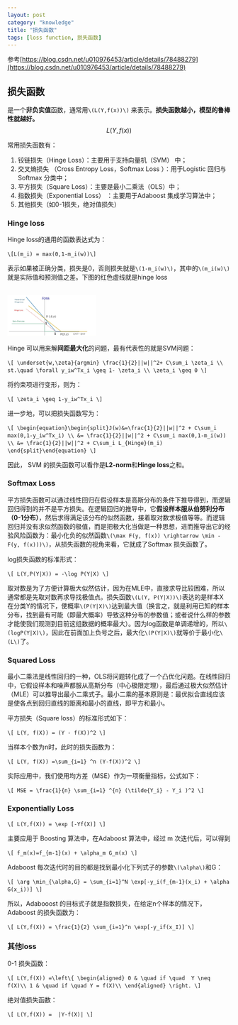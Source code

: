 ```yaml
---
layout: post
category: "knowledge"
title: "损失函数"
tags: [loss function, 损失函数]
---
```


<!-- TOC -->

<!-- /TOC -->

参考[https://blog.csdn.net/u010976453/article/details/78488279](https://blog.csdn.net/u010976453/article/details/78488279)

## 损失函数

是一个**非负实值**函数，通常用`\(L(Y,f(x))\)` 来表示。**损失函数越小，模型的鲁棒性就越好。**
$$L(Y,f(x))$$

常用损失函数有：

1. 铰链损失（Hinge Loss）：主要用于支持向量机（SVM） 中； 
2. 交叉熵损失 （Cross Entropy Loss，Softmax Loss ）：用于Logistic 回归与Softmax 分类中； 
3. 平方损失（Square Loss）：主要是最小二乘法（OLS）中； 
4. 指数损失（Exponential Loss） ：主要用于Adaboost 集成学习算法中； 
5. 其他损失（如0-1损失，绝对值损失）

### Hinge loss

Hinge loss的通用的函数表达式为：

`\[L(m_i) = max(0,1-m_i(w))\]`

表示如果被正确分类，损失是0，否则损失就是`\(1-m_i(w)\)`，其中的`\(m_i(w)\)`就是实际值和预测值之差。下图的红色虚线就是hinge loss

<html>
<br/>

<img src='../assets/hinge-loss.jpg' style='max-height: 200px;max-width:200px'/>
<br/>

</html>

Hinge 可以用来解**间距最大化**的问题，最有代表性的就是SVM问题：

`\[
    \underset{w,\zeta}{argmin} \frac{1}{2}||w||^2+ C\sum_i \zeta_i \\
st.\quad \forall y_iw^Tx_i \geq 1- \zeta_i \\
\zeta_i \geq 0
\]`

将约束项进行变形，则为： 

`\[
    \zeta_i \geq 1-y_iw^Tx_i
\]`

进一步地，可以把损失函数写为：

`\[
\begin{equation}\begin{split}J(w)&=\frac{1}{2}||w||^2 + C\sum_i max(0,1-y_iw^Tx_i) \\
&= \frac{1}{2}||w||^2 + C\sum_i max(0,1-m_i(w)) \\
&= \frac{1}{2}||w||^2 + C\sum_i L_{Hinge}(m_i)
\end{split}\end{equation}
\]`

因此， SVM 的损失函数可以看作是**L2-norm**和**Hinge loss**之和。

### Softmax Loss

平方损失函数可以通过线性回归在假设样本是高斯分布的条件下推导得到，而逻辑回归得到的并不是平方损失。在逻辑回归的推导中，它**假设样本服从伯努利分布（0-1分布）**，然后求得满足该分布的似然函数，接着取对数求极值等等。而逻辑回归并没有求似然函数的极值，而是把极大化当做是一种思想，进而推导出它的经验风险函数为：最小化负的似然函数`\(\max F(y, f(x)) \rightarrow \min -F(y, f(x)))\)`，从损失函数的视角来看，它就成了Softmax 损失函数了。

log损失函数的标准形式： 

`\[
L(Y,P(Y|X)) = -\log P(Y|X)
\]`

取对数是为了方便计算极大似然估计，因为在MLE中，直接求导比较困难，所以通常都是先取对数再求导找极值点。损失函数`\(L(Y, P(Y|X))\)`表达的是样本X 在分类Y的情况下，使概率`\(P(Y|X)\)`达到最大值（换言之，就是利用已知的样本分布，找到最有可能（即最大概率）导致这种分布的参数值；或者说什么样的参数才能使我们观测到目前这组数据的概率最大）。因为log函数是单调递增的，所以`\(logP(Y|X)\)`，因此在前面加上负号之后，最大化`\(P(Y|X)\)`就等价于最小化`\(L\)`了。

### Squared Loss

最小二乘法是线性回归的一种，OLS将问题转化成了一个凸优化问题。在线性回归中，它假设样本和噪声都服从高斯分布（中心极限定理），最后通过极大似然估计（MLE）可以推导出最小二乘式子。最小二乘的基本原则是：最优拟合直线应该是使各点到回归直线的距离和最小的直线，即平方和最小。

平方损失（Square loss）的标准形式如下： 

`\[
L(Y, f(X)) = (Y - f(X))^2
\]`

当样本个数为n时，此时的损失函数为： 

`\[
L(Y, f(X)) =\sum_{i=1} ^n (Y-f(X))^2
\]`

实际应用中，我们使用均方差（MSE）作为一项衡量指标，公式如下： 

`\[
MSE = \frac{1}{n} \sum_{i=1} ^{n} (\tilde{Y_i} - Y_i )^2
\]`

### Exponentially Loss

`\[
L(Y,f(X)) = \exp [-Yf(X)]
\]`

主要应用于 Boosting 算法中，在Adaboost 算法中，经过 m 次迭代后，可以得到

`\[
f_m(x)=f_{m-1}(x) + \alpha_m G_m(x)
\]`

Adaboost 每次迭代时的目的都是找到最小化下列式子的参数`\(\alpha\)`和G：

`\[
\arg \min_{\alpha,G} = \sum_{i=1}^N \exp[-y_i(f_{m-1}(x_i) + \alpha G(x_i))]
\]`

所以，Adabooost 的目标式子就是指数损失，在给定n个样本的情况下，Adaboost 的损失函数为： 

`\[
L(Y,f(X)) = \frac{1}{2} \sum_{i=1}^n \exp[-y_if(x_I)]
\]`

### 其他loss

0-1 损失函数：

`\[
L(Y,f(X)) =\left\{
\begin{aligned}
0 & \quad if \quad  Y \neq f(X)\\
1 & \quad if \quad Y = f(X)\\
\end{aligned}
\right.
\]`

绝对值损失函数：

`\[
L(Y,f(X)) =  |Y-f(X)|
\]`
